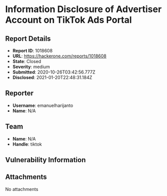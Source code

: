 # Information Disclosure of Advertiser Account on TikTok Ads Portal

## Report Details
- **Report ID**: 1018608
- **URL**: https://hackerone.com/reports/1018608
- **State**: Closed
- **Severity**: medium
- **Submitted**: 2020-10-26T03:42:56.777Z
- **Disclosed**: 2021-01-20T22:48:31.184Z

## Reporter
- **Username**: emanuelharijanto
- **Name**: N/A

## Team
- **Name**: N/A
- **Handle**: tiktok

## Vulnerability Information


## Attachments
No attachments
